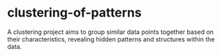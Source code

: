 # clustering-of-patterns
A clustering project aims to group similar data points together based on their characteristics, revealing hidden patterns and structures within the data. 
